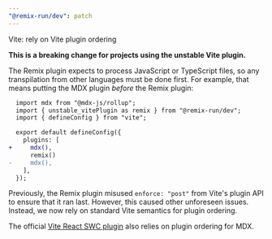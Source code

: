 ```yaml
---
"@remix-run/dev": patch
---
```


Vite: rely on Vite plugin ordering

**This is a breaking change for projects using the unstable Vite plugin.**

The Remix plugin expects to process JavaScript or TypeScript files, so any transpilation from other languages must be done first.
For example, that means putting the MDX plugin _before_ the Remix plugin:

```diff
  import mdx from "@mdx-js/rollup";
  import { unstable_vitePlugin as remix } from "@remix-run/dev";
  import { defineConfig } from "vite";

  export default defineConfig({
    plugins: [
+     mdx(),
      remix()
-     mdx(),
    ],
  });
```

Previously, the Remix plugin misused `enforce: "post"` from Vite's plugin API to ensure that it ran last.
However, this caused other unforeseen issues.
Instead, we now rely on standard Vite semantics for plugin ordering.

The official [Vite React SWC plugin](https://github.com/vitejs/vite-plugin-react-swc/blob/main/src/index.ts#L97-L116) also relies on plugin ordering for MDX.
